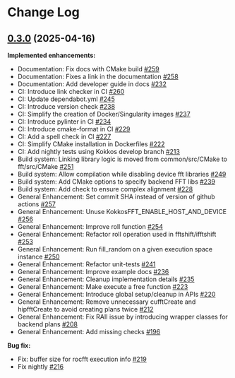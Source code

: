 <!--
SPDX-FileCopyrightText: (C) The kokkos-fft development team, see COPYRIGHT.md file

SPDX-License-Identifier: MIT OR Apache-2.0 WITH LLVM-exception
-->

# Change Log

## [0.3.0](https://github.com/kokkos/kokkos-kernels/tree/0.3.0) (2025-04-16)

**Implemented enhancements:**

- Documentation: Fix docs with CMake build [\#259](https://github.com/kokkos/kokkos-fft/pull/259)
- Documentation: Fixes a link in the documentation [\#258](https://github.com/kokkos/kokkos-fft/pull/258)
- Documentation: Add developer guide in docs [\#232](https://github.com/kokkos/kokkos-fft/pull/232)
- CI: Introduce link checker in CI [\#260](https://github.com/kokkos/kokkos-fft/pull/260)
- CI: Update dependabot.yml [\#245](https://github.com/kokkos/kokkos-fft/pull/245)
- CI: Introduce version check [\#238](https://github.com/kokkos/kokkos-fft/pull/238)
- CI: Simplify the creation of Docker/Singularity images [\#237](https://github.com/kokkos/kokkos-fft/pull/237)
- CI: Introduce pylinter in CI [\#234](https://github.com/kokkos/kokkos-fft/pull/234)
- CI: Introduce cmake-format in CI [\#229](https://github.com/kokkos/kokkos-fft/pull/229)
- CI: Add a spell check in CI [\#227](https://github.com/kokkos/kokkos-fft/pull/227)
- CI: Simplify CMake installation in Dockerfiles [\#222](https://github.com/kokkos/kokkos-fft/pull/222)
- CI: Add nightly tests using Kokkos develop branch [\#213](https://github.com/kokkos/kokkos-fft/pull/213)
- Build system: Linking library logic is moved from common/src/CMake to fft/src/CMake [\#251](https://github.com/kokkos/kokkos-fft/pull/251)
- Build system: Allow compilation while disabling device fft libraries [\#249](https://github.com/kokkos/kokkos-fft/pull/249)
- Build system: Add CMake options to specify backend FFT libs [\#239](https://github.com/kokkos/kokkos-fft/pull/239)
- Build system: Add check to ensure complex alignment [\#228](https://github.com/kokkos/kokkos-fft/pull/228)
- General Enhancement: Set commit SHA instead of version of github actions [\#257](https://github.com/kokkos/kokkos-fft/pull/257)
- General Enhancement: Unuse KokkosFFT_ENABLE_HOST_AND_DEVICE [\#256](https://github.com/kokkos/kokkos-fft/pull/256)
- General Enhancement: Improve roll function [\#254](https://github.com/kokkos/kokkos-fft/pull/254)
- General Enhancement: Refactor roll operation used in fftshift/ifftshift [\#253](https://github.com/kokkos/kokkos-fft/pull/253)
- General Enhancement: Run fill_random on a given execution space instance [\#250](https://github.com/kokkos/kokkos-fft/pull/250)
- General Enhancement: Refactor unit-tests [\#241](https://github.com/kokkos/kokkos-fft/pull/241)
- General Enhancement: Improve example docs [\#236](https://github.com/kokkos/kokkos-fft/pull/236)
- General Enhancement: Cleanup implementation details [\#235](https://github.com/kokkos/kokkos-fft/pull/235)
- General Enhancement: Make execute a free function [\#223](https://github.com/kokkos/kokkos-fft/pull/223)
- General Enhancement: Introduce global setup/cleanup in APIs [\#220](https://github.com/kokkos/kokkos-fft/pull/220)
- General Enhancement: Remove unnecessary cufftCreate and hipfftCreate to avoid creating plans twice [\#212](https://github.com/kokkos/kokkos-fft/pull/212)
- General Enhancement: Fix RAII issue by introducing wrapper classes for backend plans [\#208](https://github.com/kokkos/kokkos-fft/pull/208)
- General Enhancement: Add missing checks [\#196](https://github.com/kokkos/kokkos-fft/pull/196)

**Bug fix:**

- Fix: buffer size for rocfft execution info [\#219](https://github.com/kokkos/kokkos-fft/pull/219)
- Fix nightly [\#216](https://github.com/kokkos/kokkos-fft/pull/216)
